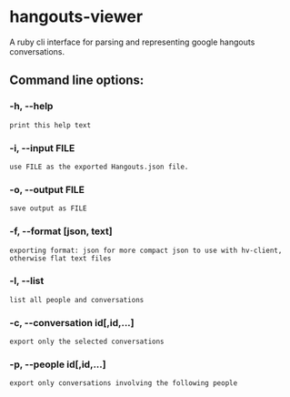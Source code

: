 # hangouts-viewer
A ruby cli interface for parsing and representing google hangouts conversations.

## Command line options:
### -h, --help
	print this help text

### -i, --input FILE
	use FILE as the exported Hangouts.json file. 

### -o, --output FILE
	save output as FILE

### -f, --format [json, text]
	exporting format: json for more compact json to use with hv-client, otherwise flat text files

### -l, --list
	list all people and conversations

### -c, --conversation id[,id,...]
	export only the selected conversations

### -p, --people id[,id,...]
	export only conversations involving the following people


